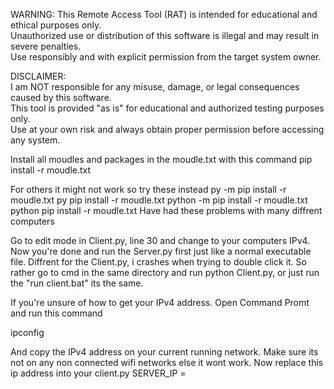 WARNING: This Remote Access Tool (RAT) is intended for educational and ethical purposes only.  
Unauthorized use or distribution of this software is illegal and may result in severe penalties.  
Use responsibly and with explicit permission from the target system owner.

DISCLAIMER:  
I am NOT responsible for any misuse, damage, or legal consequences caused by this software.  
This tool is provided "as is" for educational and authorized testing purposes only.  
Use at your own risk and always obtain proper permission before accessing any system.



Install all moudles and packages in the moudle.txt with this command
pip install -r moudle.txt

For others it might not work so try these instead
py -m pip install -r moudle.txt
py pip install -r moudle.txt
python -m pip install -r moudle.txt
python pip install -r moudle.txt
Have had these problems with many diffrent computers

Go to edit mode in Client.py, line 30
and change to your computers IPv4.
Now you're done and run the Server.py first just like a normal executable file.
Diffrent for the Client.py, i crashes when trying to double click it.
So rather go to cmd in the same directory and run
python Client.py, or just run the "run client.bat" its the same.


If you're unsure of how to get your IPv4 address.
Open Command Promt and run this command

ipconfig

And copy the IPv4 address on your current running network.
Make sure its not on any non connected wifi networks else it wont work.
Now replace this ip address into your client.py SERVER_IP = 
